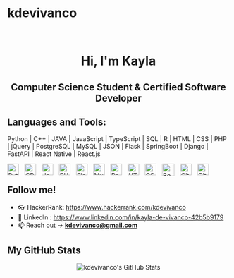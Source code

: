 # kdevivanco
<div align="center">

<br>

# Hi, I'm Kayla 
  
## Computer Science Student & Certified Software Developer

</div>


## Languages and Tools:
Python | C++ | JAVA | JavaScript | TypeScript | SQL | R |  HTML | CSS | PHP | jQuery | PostgreSQL | MySQL | JSON | Flask | SpringBoot | Django | FastAPI | React Native | React.js 


<img align="left" alt="Python" width="26px" src="https://cdn.jsdelivr.net/gh/devicons/devicon/icons/python/python-original.svg" style="padding-right:10px;" />
<img align="left" alt="CPP" width="26px" src="https://raw.githubusercontent.com/isocpp/logos/master/cpp_logo.svg" style="padding-right:10px;" />
<img align="left" alt="JavaScript" width="26px" src="https://cdn.jsdelivr.net/gh/devicons/devicon/icons/javascript/javascript-original.svg" style="padding-right:10px;" />
<img align="left" alt="PHP" width="26px" src="https://cdn.jsdelivr.net/gh/devicons/devicon/icons/php/php-original.svg" style="padding-right:10px;" />
<img align="left" alt="Flask" width="26px" src="https://cdn.jsdelivr.net/gh/devicons/devicon/icons/flask/flask-original.svg" style="padding-right:10px;" >
<img align="left" alt="MySQL" width="26px" src="https://cdn.jsdelivr.net/gh/devicons/devicon/icons/mysql/mysql-original.svg" style="padding-right:10px;" >
<img align="left" alt="React" width="26px" src="https://cdn.jsdelivr.net/gh/devicons/devicon/icons/react/react-original.svg" style="padding-right:10px;" >
<img align="left" alt="HTML5" width="26px" src="https://cdn.jsdelivr.net/gh/devicons/devicon/icons/html5/html5-original.svg" style="padding-right:10px;"/>
<img align="left" alt="CSS3" width="26px" src="https://cdn.jsdelivr.net/gh/devicons/devicon/icons/css3/css3-original.svg" style="padding-right:10px;" />
<img align="left" alt="Bootstrap" width="28px" src="https://cdn.jsdelivr.net/gh/devicons/devicon/icons/bootstrap/bootstrap-original.svg" style="padding-right:10px;" />
<img align="left" alt="Git" width="26px" src="https://cdn.jsdelivr.net/gh/devicons/devicon/icons/git/git-original.svg" style="padding-right:10px;" />
<img align="left" alt="GitHub" width="26px" src="https://user-images.githubusercontent.com/3369400/139448065-39a229ba-4b06-434b-bc67-616e2ed80c8f.png" style="padding-right:10px;" />

<br>

## Follow me! 

- 👓 HackerRank: https://www.hackerrank.com/kdevivanco
- 💼 LinkedIn : https://www.linkedin.com/in/kayla-de-vivanco-42b5b9179
- 📫 Reach out ->  **kdevivanco@gmail.com**

## My GitHub Stats

<p align="center">
<img  alt="kdevivanco's GitHub Stats" src="https://github-readme-stats.vercel.app/api/top-langs/?username=kdevivanco&hide=,html,typescript,scss,ruby,powershell&layout=compact&title_color=ff652f&icon_color=FFE400&bg_color=09131B&text_color=ffffff&border_color=0c1a25" />
</p>








